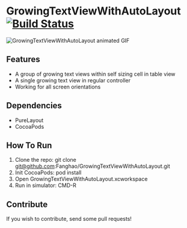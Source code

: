 # GrowingTextViewWithAutoLayout [![Build Status](https://travis-ci.org/Fanghao/GrowingTextViewWithAutoLayout.svg?branch=master)](https://travis-ci.org/Fanghao/GrowingTextViewWithAutoLayout)

![GrowingTextViewWithAutoLayout animated GIF](Screenshot/demo_480p.gif)

## Features

* A group of growing text views within self sizing cell in table view
* A single growing text view in regular controller
* Working for all screen orientations

## Dependencies

* PureLayout
* CocoaPods

## How To Run

1. Clone the repo:    git clone git@github.com:Fanghao/GrowingTextViewWithAutoLayout.git
2. Init CocoaPods:    pod install
3. Open GrowingTextViewWithAutoLayout.xcworkspace
4. Run in simulator:  CMD-R

## Contribute

If you wish to contribute, send some pull requests!
